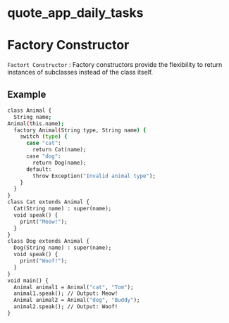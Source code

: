 # quote_app_daily_tasks

# Factory Constructor

`Factort Constructor` : Factory constructors provide the flexibility to return instances of subclasses instead of the class itself.

## Example

```bash
class Animal {
  String name;
Animal(this.name);
  factory Animal(String type, String name) {
    switch (type) {
      case "cat":
        return Cat(name);
      case "dog":
        return Dog(name);
      default:
        throw Exception("Invalid animal type");
    }
  }
}
class Cat extends Animal {
  Cat(String name) : super(name);
  void speak() {
    print("Meow!");
  }
}
class Dog extends Animal {
  Dog(String name) : super(name);
  void speak() {
    print("Woof!");
  }
}
void main() {
  Animal animal1 = Animal("cat", "Tom");
  animal1.speak(); // Output: Meow!
  Animal animal2 = Animal("dog", "Buddy");
  animal2.speak(); // Output: Woof!
}
```
